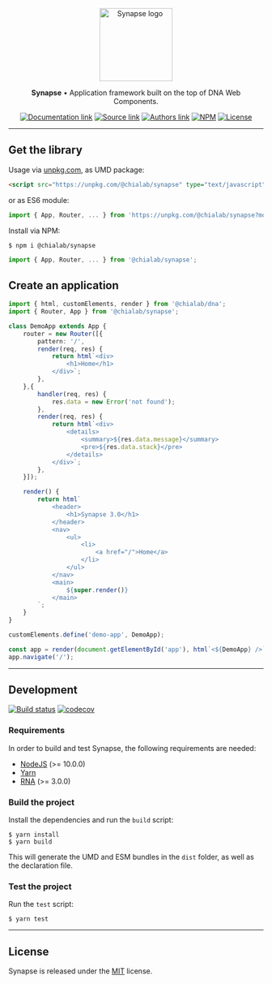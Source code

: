 <p align="center">
    <a href="https://www.chialab.io/p/synapse">
        <img alt="Synapse logo" width="144" height="144" src="https://raw.githack.com/chialab/synapse/3.0.0/logo.svg" />
    </a>
</p>

<p align="center">
    <strong>Synapse</strong> • Application framework built on the top of DNA Web Components.
</p>

<p align="center">
    <a href="https://www.chialab.io/p/synapse"><img alt="Documentation link" src="https://img.shields.io/badge/Docs-chialab.io-lightgrey.svg?style=flat-square"></a>
    <a href="https://github.com/chialab/synapse"><img alt="Source link" src="https://img.shields.io/badge/Source-GitHub-lightgrey.svg?style=flat-square"></a>
    <a href="https://www.chialab.it"><img alt="Authors link" src="https://img.shields.io/badge/Authors-Chialab-lightgrey.svg?style=flat-square"></a>
    <a href="https://www.npmjs.com/package/@chialab/synapse"><img alt="NPM" src="https://img.shields.io/npm/v/@chialab/synapse.svg?style=flat-square"></a>
    <a href="https://github.com/chialab/synapse/blob/master/LICENSE"><img alt="License" src="https://img.shields.io/npm/l/@chialab/synapse.svg?style=flat-square"></a>
</p>

---

## Get the library

Usage via [unpkg.com](https://unpkg.com/), as UMD package:
```html
<script src="https://unpkg.com/@chialab/synapse" type="text/javascript"></script>
```

or as ES6 module:

```js
import { App, Router, ... } from 'https://unpkg.com/@chialab/synapse?module';
```

Install via NPM:
```sh
$ npm i @chialab/synapse
```

```ts
import { App, Router, ... } from '@chialab/synapse';
```

## Create an application

```ts
import { html, customElements, render } from '@chialab/dna';
import { Router, App } from '@chialab/synapse';

class DemoApp extends App {
    router = new Router([{
        pattern: '/',
        render(req, res) {
            return html`<div>
                <h1>Home</h1>
            </div>`;
        },
    },{
        handler(req, res) {
            res.data = new Error('not found');
        },
        render(req, res) {
            return html`<div>
                <details>
                    <summary>${res.data.message}</summary>
                    <pre>${res.data.stack}</pre>
                </details>
            </div>`;
        },
    }]);

    render() {
        return html`
            <header>
                <h1>Synapse 3.0</h1>
            </header>
            <nav>
                <ul>
                    <li>
                        <a href="/">Home</a>
                    </li>
                </ul>
            </nav>
            <main>
                ${super.render()}
            </main>
        `;
    }
}

customElements.define('demo-app', DemoApp);

const app = render(document.getElementById('app'), html`<${DemoApp} />`);
app.navigate('/');
```

---

## Development

[![Build status](https://github.com/chialab/synapse/workflows/Main/badge.svg)](https://github.com/chialab/synapse/actions?query=workflow%3ABuild)
[![codecov](https://codecov.io/gh/chialab/synapse/branch/3.0.0/graph/badge.svg)](https://codecov.io/gh/chialab/synapse)


### Requirements

In order to build and test Synapse, the following requirements are needed:
* [NodeJS](https://nodejs.org/) (>= 10.0.0)
* [Yarn](https://yarnpkg.com)
* [RNA](https://github.com/chialab/rna-cli) (>= 3.0.0)

### Build the project

Install the dependencies and run the `build` script:
```
$ yarn install
$ yarn build
```

This will generate the UMD and ESM bundles in the `dist` folder, as well as the declaration file.

### Test the project

Run the `test` script:

```
$ yarn test
```

---

## License

Synapse is released under the [MIT](https://github.com/chialab/synapse/blob/master/LICENSE) license.
